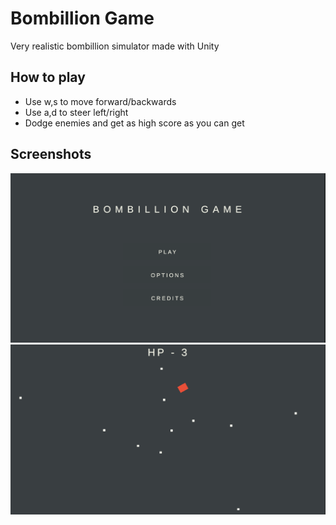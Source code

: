  # Bombillion Game
Very realistic bombillion simulator made with Unity

## How to play
- Use w,s to move forward/backwards
- Use a,d to steer left/right
- Dodge enemies and get as high score as you can get

## Screenshots
![""](s1.png)
![""](s2.png)
